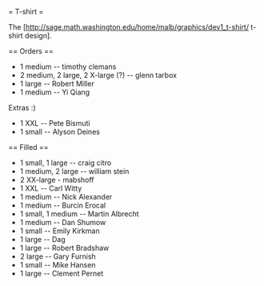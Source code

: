 = T-shirt =

The [http://sage.math.washington.edu/home/malb/graphics/dev1_t-shirt/ t-shirt design].

== Orders ==

 * 1 medium -- timothy clemans
 * 2 medium, 2 large, 2 X-large (?) -- glenn tarbox
 * 1 large -- Robert Miller
 * 1 medium -- Yi Qiang 

Extras :)
 * 1 XXL -- Pete Bismuti
 * 1 small -- Alyson Deines

== Filled ==

 * 1 small, 1 large -- craig citro
 * 1 medium, 2 large -- william stein
 * 2 XX-large - mabshoff
 * 1 XXL -- Carl Witty
 * 1 medium -- Nick Alexander
 * 1 medium -- Burcin Erocal
 * 1 small, 1 medium -- Martin Albrecht
 * 1 medium -- Dan Shumow
 * 1 small -- Emily Kirkman
 * 1 large -- Dag
 * 1 large -- Robert Bradshaw
 * 2 large -- Gary Furnish
 * 1 small -- Mike Hansen
 * 1 large -- Clement Pernet
